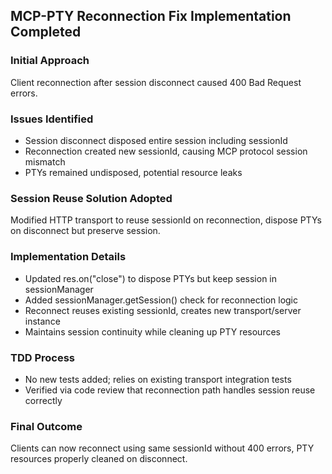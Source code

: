 ## MCP-PTY Reconnection Fix Implementation Completed

### Initial Approach
Client reconnection after session disconnect caused 400 Bad Request errors.

### Issues Identified
- Session disconnect disposed entire session including sessionId
- Reconnection created new sessionId, causing MCP protocol session mismatch
- PTYs remained undisposed, potential resource leaks

### Session Reuse Solution Adopted
Modified HTTP transport to reuse sessionId on reconnection, dispose PTYs on disconnect but preserve session.

### Implementation Details
- Updated res.on("close") to dispose PTYs but keep session in sessionManager
- Added sessionManager.getSession() check for reconnection logic
- Reconnect reuses existing sessionId, creates new transport/server instance
- Maintains session continuity while cleaning up PTY resources

### TDD Process
- No new tests added; relies on existing transport integration tests
- Verified via code review that reconnection path handles session reuse correctly

### Final Outcome
Clients can now reconnect using same sessionId without 400 errors, PTY resources properly cleaned on disconnect.